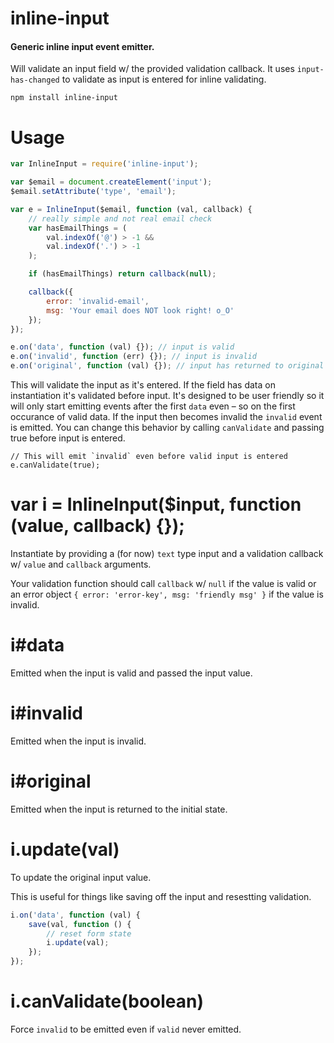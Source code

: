 # inline-input

#### Generic inline input event emitter.

Will validate an input field w/ the provided validation callback. It
uses `input-has-changed` to validate as input is entered for inline validating.

```
npm install inline-input
```

# Usage

```js
var InlineInput = require('inline-input');

var $email = document.createElement('input');
$email.setAttribute('type', 'email');

var e = InlineInput($email, function (val, callback) {
    // really simple and not real email check
    var hasEmailThings = (
        val.indexOf('@') > -1 &&
        val.indexOf('.') > -1
    );

    if (hasEmailThings) return callback(null);

    callback({
        error: 'invalid-email',
        msg: 'Your email does NOT look right! o_O'
    });
});

e.on('data', function (val) {}); // input is valid
e.on('invalid', function (err) {}); // input is invalid
e.on('original', function (val) {}); // input has returned to original state
```

This will validate the input as it's entered. If the field has data on
instantiation it's validated before input. It's designed to be user friendly
so it will only start emitting events after the first `data` even – so on
the first occurance of valid data. If the input then becomes invalid the
`invalid` event is emitted. You can change this behavior by calling
`canValidate` and passing true before input is entered.

```
// This will emit `invalid` even before valid input is entered
e.canValidate(true);
```

# var i = InlineInput($input, function (value, callback) {});

Instantiate by providing a (for now) `text` type input and a validation
callback w/ `value` and `callback` arguments.

Your validation function should call `callback` w/ `null` if the value is
valid or an error object `{ error: 'error-key', msg: 'friendly msg' }` if
the value is invalid.

# i#data

Emitted when the input is valid and passed the input value.

# i#invalid

Emitted when the input is invalid.

# i#original

Emitted when the input is returned to the initial state.

# i.update(val)

To update the original input value.

This is useful for things like saving off the input and
resestting validation.

```js
i.on('data', function (val) {
    save(val, function () {
        // reset form state
        i.update(val);
    });
});
```

# i.canValidate(boolean)

Force `invalid` to be emitted even if `valid` never emitted.
